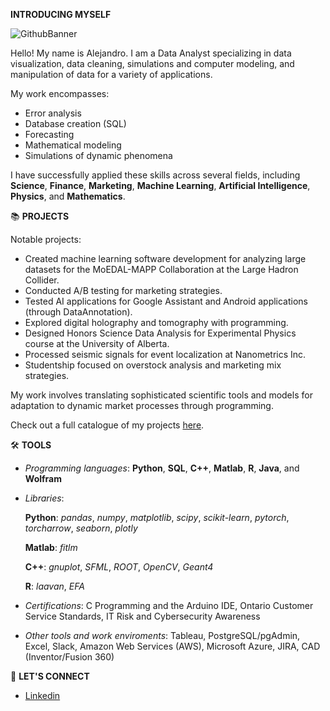 **INTRODUCING MYSELF**

![GithubBanner](https://github.com/user-attachments/assets/3d22abfb-6542-456d-93b1-e348ad9cdd2c)

Hello! My name is Alejandro. I am a Data Analyst specializing in data visualization, data cleaning, simulations and computer modeling, and manipulation of data for a variety of applications.

My work encompasses:
* Error analysis
* Database creation (SQL)
* Forecasting
* Mathematical modeling
* Simulations of dynamic phenomena

I have successfully applied these skills across several fields, including **Science**, **Finance**, **Marketing**, **Machine Learning**, **Artificial Intelligence**, **Physics**, and **Mathematics**.

📚 **PROJECTS**

Notable projects:
- Created machine learning software development for analyzing large datasets for the MoEDAL-MAPP Collaboration at the Large Hadron Collider.
- Conducted A/B testing for marketing strategies.
- Tested AI applications for Google Assistant and Android applications (through DataAnnotation).
- Explored digital holography and tomography with programming.
- Designed Honors Science Data Analysis for Experimental Physics course at the University of Alberta.
- Processed seismic signals for event localization at Nanometrics Inc.
- Studentship focused on overstock analysis and marketing mix strategies.

My work involves translating sophisticated scientific tools and models for adaptation to dynamic market processes through programming.

Check out a full catalogue of my projects [here](https://aasalazarl.github.io/).

🛠️ **TOOLS**

- *Programming languages*: **Python**, **SQL**, **C++**, **Matlab**, **R**, **Java**, and **Wolfram**
  
- *Libraries*:
  
  **Python**: *pandas*, *numpy*, *matplotlib*, *scipy*, *scikit-learn*, *pytorch*, *torcharrow*, *seaborn*, *plotly*
  
  **Matlab**: *fitlm*
  
  **C++**: *gnuplot*, *SFML*, *ROOT*, *OpenCV*, *Geant4*
  
  **R**: *laavan*, *EFA*
  
- *Certifications*: C Programming and the Arduino IDE, Ontario Customer Service Standards, IT Risk and Cybersecurity Awareness
  
- *Other tools and work enviroments*: Tableau, PostgreSQL/pgAdmin, Excel, Slack, Amazon Web Services (AWS), Microsoft Azure, JIRA, CAD (Inventor/Fusion 360)

👋 **LET'S CONNECT**

- [Linkedin](https://www.linkedin.com/in/alejandrosalazarl/)

<!--
**aasalazarl/aasalazarl** is a ✨ _special_ ✨ repository because its `README.md` (this file) appears on your GitHub profile.

Here are some ideas to get you started:

- 🔭 I’m currently working on ...
- 🌱 I’m currently learning ...
- 👯 I’m looking to collaborate on ...
- 🤔 I’m looking for help with ...
- 💬 Ask me about ...
- 📫 How to reach me: ...
- 😄 Pronouns: ...
- ⚡ Fun fact: ...
-->
